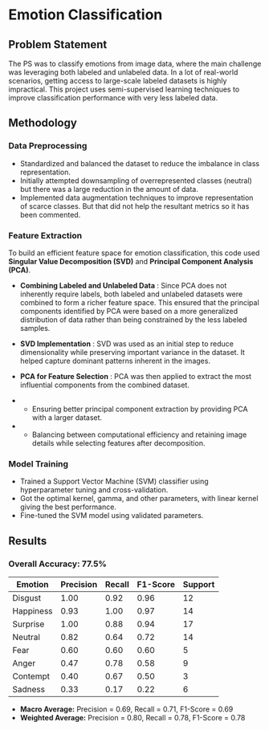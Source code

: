 # Emotion Classification

## Problem Statement
The PS was to classify emotions from image data, where the main challenge was leveraging both labeled and unlabeled data. 
In a lot of real-world scenarios, getting access to large-scale labeled datasets is highly impractical. 
This project uses semi-supervised learning techniques to improve classification performance with very less labeled data.

## Methodology
### Data Preprocessing
- Standardized and balanced the dataset to reduce the imbalance in class representation.
- Initially attempted downsampling of overrepresented classes (neutral) but there was a large reduction in the amount of data.
- Implemented data augmentation techniques to improve representation of scarce classes. But that did not help the resultant metrics so it has been commented.

### Feature Extraction
To build an efficient feature space for emotion classification, this code used **Singular Value Decomposition (SVD)** and **Principal Component Analysis (PCA)**.

- **Combining Labeled and Unlabeled Data** :  Since PCA does not inherently require labels, both labeled and unlabeled datasets were combined to form a richer feature space. This ensured that the principal components identified by PCA were based on a more generalized distribution of data rather than being constrained by the less labeled samples.

- **SVD Implementation** :  SVD was used as an initial step to reduce dimensionality while preserving important variance in the dataset. It helped capture dominant patterns inherent in the images.

- **PCA for Feature Selection** :  PCA was then applied to extract the most influential components from the combined dataset.
- - Ensuring better principal component extraction by providing PCA with a larger dataset.
- - Balancing between computational efficiency and retaining image details while selecting features after decomposition.



### Model Training
- Trained a Support Vector Machine (SVM) classifier using hyperparameter tuning and cross-validation.
- Got the optimal kernel, gamma, and other parameters, with linear kernel giving the best performance.
- Fine-tuned the SVM model using validated parameters.

## Results
### Overall Accuracy: 77.5%

| Emotion   | Precision | Recall | F1-Score | Support |
|-----------|----------|--------|----------|---------|
| Disgust   | 1.00     | 0.92   | 0.96     | 12      |
| Happiness | 0.93     | 1.00   | 0.97     | 14      |
| Surprise  | 1.00     | 0.88   | 0.94     | 17      |
| Neutral   | 0.82     | 0.64   | 0.72     | 14      |
| Fear      | 0.60     | 0.60   | 0.60     | 5       |
| Anger     | 0.47     | 0.78   | 0.58     | 9       |
| Contempt  | 0.40     | 0.67   | 0.50     | 3       |
| Sadness   | 0.33     | 0.17   | 0.22     | 6       |

- **Macro Average:** Precision = 0.69, Recall = 0.71, F1-Score = 0.69
- **Weighted Average:** Precision = 0.80, Recall = 0.78, F1-Score = 0.78
